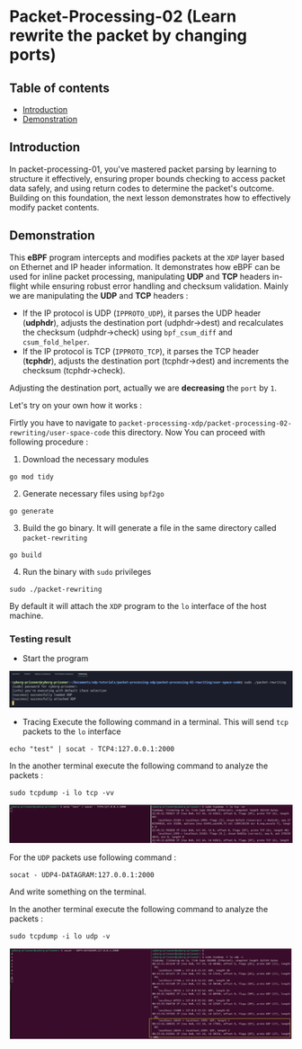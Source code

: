 # Packet-Processing-02 (Learn rewrite the packet by changing ports)

## Table of contents
 - [Introduction](#introduction)
 - [Demonstration](#demonstration)

## Introduction
In packet-processing-01, you've mastered packet parsing by learning to structure it effectively, ensuring proper bounds checking to access packet data safely, and using return codes to determine the packet's outcome. Building on this foundation, the next lesson demonstrates how to effectively modify packet contents.

## Demonstration 
This **eBPF** program intercepts and modifies packets at the `XDP` layer based on Ethernet and IP header information. It demonstrates how eBPF can be used for inline packet processing, manipulating **UDP** and **TCP** headers in-flight while ensuring robust error handling and checksum validation.
Mainly we are manipulating the **UDP** and **TCP** headers :
- If the IP protocol is UDP (`IPPROTO_UDP`), it parses the UDP header (**udphdr**), adjusts the destination port (udphdr->dest) and recalculates the checksum (udphdr->check) using `bpf_csum_diff` and `csum_fold_helper`.
- If the IP protocol is TCP (`IPPROTO_TCP`), it parses the TCP header (**tcphdr**), adjusts the destination port (tcphdr->dest) and increments the checksum (tcphdr->check).

Adjusting the destination port, actually we are **decreasing** the `port` by `1`.

Let's try on your own how it works :

Firtly you have to navigate to `packet-processing-xdp/packet-processing-02-rewriting/user-space-code` this directory. Now You can proceed with following procedure :
1. Download the necessary modules
```
go mod tidy
```
2. Generate necessary files using `bpf2go`
```
go generate
```
3. Build the go binary. It will generate a file in the same directory called `packet-rewriting`
```
go build
```
4. Run the binary with `sudo` privileges
```
sudo ./packet-rewriting
```
By default it will attach the `XDP` program to the `lo` interface of the host machine.

### Testing result
- Start the program

![initial-logs-starting](https://github.com/REZ-OAN/xdp-tutorials/blob/main/packet-processing-xdp/packet-processing-02-rewriting/images/starting-logs.png)

- Tracing 
Execute the following command in a terminal. This will send `tcp` packets to the `lo` interface
```
echo "test" | socat - TCP4:127.0.0.1:2000
```
In the another terminal execute the following command to analyze the packets :
```
sudo tcpdump -i lo tcp -vv
```
![tcp-packets](https://github.com/REZ-OAN/xdp-tutorials/blob/main/packet-processing-xdp/packet-processing-02-rewriting/images/tcp-packet.png)

For the `UDP` packets use following command :
```
socat - UDP4-DATAGRAM:127.0.0.1:2000

```
And write something on the terminal.

In the another terminal execute the following command to analyze the packets :
```
sudo tcpdump -i lo udp -v
```
![udp-packets](https://github.com/REZ-OAN/xdp-tutorials/blob/main/packet-processing-xdp/packet-processing-02-rewriting/images/udp-packet.png)